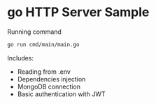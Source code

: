 # go HTTP Server Sample

Running command

```sh
go run cmd/main/main.go
```

Includes:

- Reading from .env 
- Dependencies injection
- MongoDB connection
- Basic authentication with JWT
